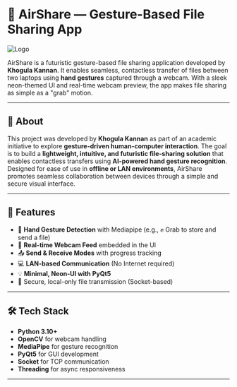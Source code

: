 # 🤖 AirShare — Gesture-Based File Sharing App

![Logo](https://github.com/user-attachments/assets/ec2aba01-2595-461c-a58a-873f6a7f3291)


AirShare is a futuristic gesture-based file sharing application developed by **Khogula Kannan**. It enables seamless, contactless transfer of files between two laptops using **hand gestures** captured through a webcam. With a sleek neon-themed UI and real-time webcam preview, the app makes file sharing as simple as a "grab" motion.

---

## 📌 About

This project was developed by **Khogula Kannan** as part of an academic initiative to explore **gesture-driven human-computer interaction**. The goal is to build a **lightweight, intuitive, and futuristic file-sharing solution** that enables contactless transfers using **AI-powered hand gesture recognition**. Designed for ease of use in **offline or LAN environments**, AirShare promotes seamless collaboration between devices through a simple and secure visual interface.

---

## 🚀 Features

- 🎯 **Hand Gesture Detection** with Mediapipe (e.g., ✊ Grab to store and send a file)
- 🎥 **Real-time Webcam Feed** embedded in the UI
- 📤 **Send & Receive Modes** with progress tracking
- 💻 **LAN-based Communication** (No Internet required)
- 💡 **Minimal, Neon-UI with PyQt5**
- 🔐 Secure, local-only file transmission (Socket-based)

---

## 🛠️ Tech Stack

- **Python 3.10+**
- **OpenCV** for webcam handling
- **MediaPipe** for gesture recognition
- **PyQt5** for GUI development
- **Socket** for TCP communication
- **Threading** for async responsiveness

---


